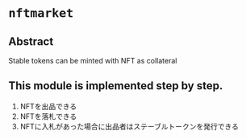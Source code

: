 # `nftmarket`

## Abstract

Stable tokens can be minted with NFT as collateral

## This module is implemented step by step.
1. NFTを出品できる
1. NFTを落札できる
1. NFTに入札があった場合に出品者はステーブルトークンを発行できる

